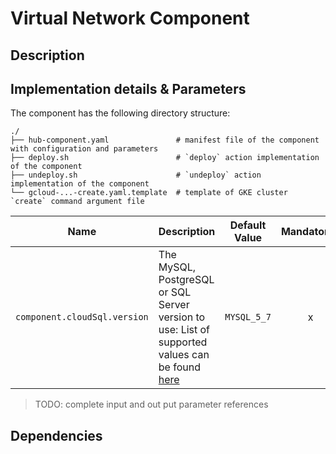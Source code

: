 # Virtual Network Component

## Description

## Implementation details & Parameters

The component has the following directory structure:

```text
./
├── hub-component.yaml               # manifest file of the component with configuration and parameters
├── deploy.sh                        # `deploy` action implementation of the component
├── undeploy.sh                      # `undeploy` action implementation of the component
└── gcloud-...-create.yaml.template  # template of GKE cluster `create` command argument file                       
```

| Name      | Description | Default Value | Mandatory?
| --------- | ---------   | --------- | :-------:
| `component.cloudSql.version` |  The MySQL, PostgreSQL or SQL Server version to use: List of supported values can be found [here](https://registry.terraform.io/providers/hashicorp/google/latest/docs/resources/sql_database_instance#database_version) | `MYSQL_5_7` | x |

> TODO: complete input and out put parameter references

## Dependencies
